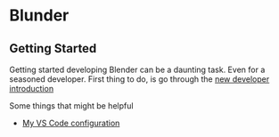  # Blunder
 
## Getting Started
Getting started developing Blender can be a daunting task. Even for a seasoned developer. First thing to do, is go through the [new developer introduction](https://wiki.blender.org/wiki/Developer_Intro)

Some things that might be helpful
- [My VS Code configuration](https://gist.github.com/rupsis/55f7b182349924de4eb95e68735fca95)
